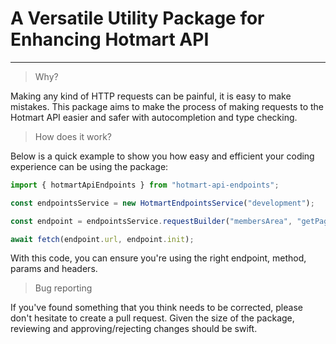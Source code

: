 # A Versatile Utility Package for Enhancing Hotmart API

---

> Why?

Making any kind of HTTP requests can be painful, it is easy to make mistakes. This package aims to make the process of making requests to the Hotmart API easier and safer with autocompletion and type checking.

> How does it work?

Below is a quick example to show you how easy and efficient your coding experience can be using the package:

```ts
import { hotmartApiEndpoints } from "hotmart-api-endpoints";

const endpointsService = new HotmartEndpointsService("development");

const endpoint = endpointsService.requestBuilder("membersArea", "getPages", {});

await fetch(endpoint.url, endpoint.init);
```

With this code, you can ensure you're using the right endpoint, method, params and headers.

> Bug reporting

If you've found something that you think needs to be corrected, please don't hesitate to create a pull request. Given the size of the package, reviewing and approving/rejecting changes should be swift.
